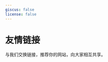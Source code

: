 ```yaml
---
giscus: false
license: false
---
```


# 友情链接

与我们交换链接，推荐你的网站，向大家相互共享。

<p></p>
<div class="grid grid-cols-1 md:grid-cols-2 gap-4">
    <!-- <ClientOnly>
        <Card href="https://ygpy.net/" target="_blank" img="https://ygpy.net/favicon.ico" title="一个朋友" details="出海工具推荐网站" />
    </ClientOnly> -->
    <!-- <ClientOnly>
        <Card href="http://website.diehunter1024.work/blog_website/" target="_blank" img="http://website.diehunter1024.work/head.jpg" title="阿宇的宝库
" details="00 后 | 互联网 💻 | 办公室 🍵 茶农，希望通过技术改变生活 | 爱折腾 💪 | 收集各类 📚 网络资源，好物不私藏。全网搜：阿宇的宝库" />
    </ClientOnly> -->
</div>